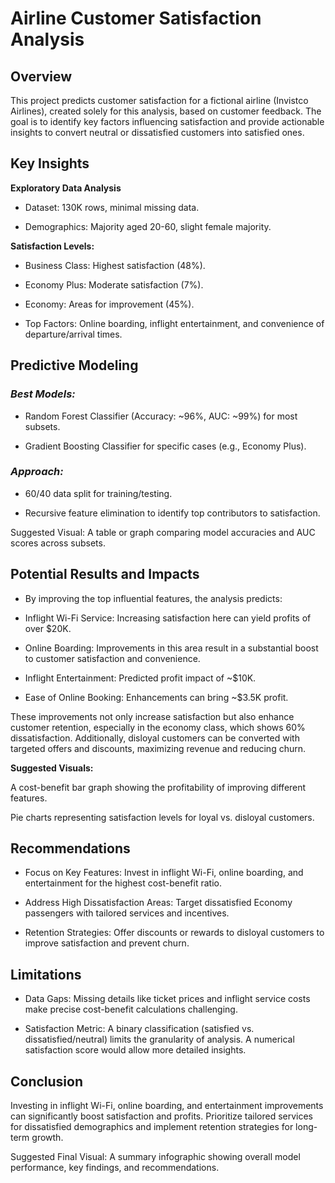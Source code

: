 # Airline Customer Satisfaction Analysis

## Overview

This project predicts customer satisfaction for a fictional airline (Invistco Airlines), created solely for this analysis, based on customer feedback. The goal is to identify key factors influencing satisfaction and provide actionable insights to convert neutral or dissatisfied customers into satisfied ones.

## Key Insights

**Exploratory Data Analysis**

- Dataset: 130K rows, minimal missing data.

- Demographics: Majority aged 20-60, slight female majority.

**Satisfaction Levels:**

- Business Class: Highest satisfaction (48%).

- Economy Plus: Moderate satisfaction (7%).

- Economy: Areas for improvement (45%).

- Top Factors: Online boarding, inflight entertainment, and convenience of departure/arrival times.


## Predictive Modeling

### *Best Models:*

- Random Forest Classifier (Accuracy: ~96%, AUC: ~99%) for most subsets.

- Gradient Boosting Classifier for specific cases (e.g., Economy Plus).

### *Approach:*

- 60/40 data split for training/testing.

- Recursive feature elimination to identify top contributors to satisfaction.

Suggested Visual: A table or graph comparing model accuracies and AUC scores across subsets.

## Potential Results and Impacts

- By improving the top influential features, the analysis predicts:

- Inflight Wi-Fi Service: Increasing satisfaction here can yield profits of over $20K.

- Online Boarding: Improvements in this area result in a substantial boost to customer satisfaction and convenience.

- Inflight Entertainment: Predicted profit impact of ~$10K.

- Ease of Online Booking: Enhancements can bring ~$3.5K profit.

These improvements not only increase satisfaction but also enhance customer retention, especially in the economy class, which shows 60% dissatisfaction. Additionally, disloyal customers can be converted with targeted offers and discounts, maximizing revenue and reducing churn.

**Suggested Visuals:**

A cost-benefit bar graph showing the profitability of improving different features.

Pie charts representing satisfaction levels for loyal vs. disloyal customers.

## Recommendations

- Focus on Key Features: Invest in inflight Wi-Fi, online boarding, and entertainment for the highest cost-benefit ratio.

- Address High Dissatisfaction Areas: Target dissatisfied Economy passengers with tailored services and incentives.

- Retention Strategies: Offer discounts or rewards to disloyal customers to improve satisfaction and prevent churn.

## Limitations

- Data Gaps: Missing details like ticket prices and inflight service costs make precise cost-benefit calculations challenging.

- Satisfaction Metric: A binary classification (satisfied vs. dissatisfied/neutral) limits the granularity of analysis. A numerical satisfaction score would allow more detailed insights.

## Conclusion

Investing in inflight Wi-Fi, online boarding, and entertainment improvements can significantly boost satisfaction and profits. Prioritize tailored services for dissatisfied demographics and implement retention strategies for long-term growth.

Suggested Final Visual: A summary infographic showing overall model performance, key findings, and recommendations.
